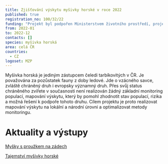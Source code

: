 ```yaml
---
title: Zjišťování výskytu myšivky horské v roce 2022
published: true
registration_no: 100/32/22
funding: "Projekt byl podpořen Ministerstvem životního prostředí, projekt nemusí vyjadřovat stanoviska MŽP.\r\n\n\r\n\nProgram na podporu projektů nestátních neziskových organizací pro rok 2021 - Podprogram A"
from: 2022-01
to: 2022-12
contacts: []
species: myšivka horská
area: celá ČR
countries:
  - CZ
logoset: MZP
---
```

Myšivka horská je jediným zástupcem čeledi tarbíkovitých v ČR. Je považována za pozůstatek fauny z doby ledové. Jde o vzácného savce, zvláště chráněný druh i evropsky významný druh. Přes svůj status chráněného zvířete v současnosti není realizován žádný základní monitoring populací, mapování výskytu, který by pomohl zhodnotit stav populací, rizika a možná řešení k podpoře tohoto druhu. Cílem projektu je proto realizovat mapování výskytu na lokální a národní úrovni a optimalizovat metody monitoringu.



# Aktuality a výstupy

[Myšky s proužkem na zádech](https://www.alkawildlife.eu/news/myšky-s-proužkem-na-zádech)

[Tajemství myšivky horské](https://youtu.be/cpldb-68aao)
